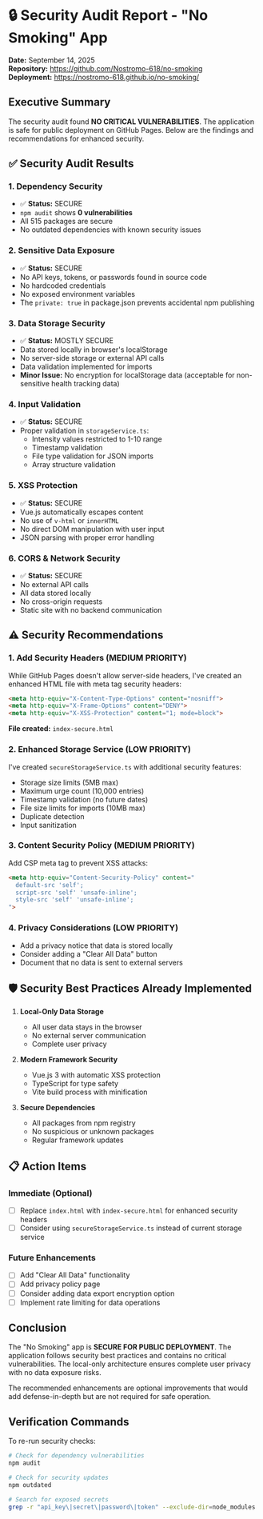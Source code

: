# 🔒 Security Audit Report - "No Smoking" App

**Date:** September 14, 2025  
**Repository:** https://github.com/Nostromo-618/no-smoking  
**Deployment:** https://nostromo-618.github.io/no-smoking/

## Executive Summary

The security audit found **NO CRITICAL VULNERABILITIES**. The application is safe for public deployment on GitHub Pages. Below are the findings and recommendations for enhanced security.

## ✅ Security Audit Results

### 1. **Dependency Security**
- ✅ **Status:** SECURE
- `npm audit` shows **0 vulnerabilities**
- All 515 packages are secure
- No outdated dependencies with known security issues

### 2. **Sensitive Data Exposure**
- ✅ **Status:** SECURE
- No API keys, tokens, or passwords found in source code
- No hardcoded credentials
- No exposed environment variables
- The `private: true` in package.json prevents accidental npm publishing

### 3. **Data Storage Security**
- ✅ **Status:** MOSTLY SECURE
- Data stored locally in browser's localStorage
- No server-side storage or external API calls
- Data validation implemented for imports
- **Minor Issue:** No encryption for localStorage data (acceptable for non-sensitive health tracking data)

### 4. **Input Validation**
- ✅ **Status:** SECURE
- Proper validation in `storageService.ts`:
  - Intensity values restricted to 1-10 range
  - Timestamp validation
  - File type validation for JSON imports
  - Array structure validation

### 5. **XSS Protection**
- ✅ **Status:** SECURE
- Vue.js automatically escapes content
- No use of `v-html` or `innerHTML`
- No direct DOM manipulation with user input
- JSON parsing with proper error handling

### 6. **CORS & Network Security**
- ✅ **Status:** SECURE
- No external API calls
- All data stored locally
- No cross-origin requests
- Static site with no backend communication

## ⚠️ Security Recommendations

### 1. **Add Security Headers** (MEDIUM PRIORITY)
While GitHub Pages doesn't allow server-side headers, I've created an enhanced HTML file with meta tag security headers:

```html
<meta http-equiv="X-Content-Type-Options" content="nosniff">
<meta http-equiv="X-Frame-Options" content="DENY">
<meta http-equiv="X-XSS-Protection" content="1; mode=block">
```

**File created:** `index-secure.html`

### 2. **Enhanced Storage Service** (LOW PRIORITY)
I've created `secureStorageService.ts` with additional security features:
- Storage size limits (5MB max)
- Maximum urge count (10,000 entries)
- Timestamp validation (no future dates)
- File size limits for imports (10MB max)
- Duplicate detection
- Input sanitization

### 3. **Content Security Policy** (MEDIUM PRIORITY)
Add CSP meta tag to prevent XSS attacks:
```html
<meta http-equiv="Content-Security-Policy" content="
  default-src 'self';
  script-src 'self' 'unsafe-inline';
  style-src 'self' 'unsafe-inline';
">
```

### 4. **Privacy Considerations** (LOW PRIORITY)
- Add a privacy notice that data is stored locally
- Consider adding a "Clear All Data" button
- Document that no data is sent to external servers

## 🛡️ Security Best Practices Already Implemented

1. **Local-Only Data Storage**
   - All user data stays in the browser
   - No external server communication
   - Complete user privacy

2. **Modern Framework Security**
   - Vue.js 3 with automatic XSS protection
   - TypeScript for type safety
   - Vite build process with minification

3. **Secure Dependencies**
   - All packages from npm registry
   - No suspicious or unknown packages
   - Regular framework updates

## 📋 Action Items

### Immediate (Optional)
- [ ] Replace `index.html` with `index-secure.html` for enhanced security headers
- [ ] Consider using `secureStorageService.ts` instead of current storage service

### Future Enhancements
- [ ] Add "Clear All Data" functionality
- [ ] Add privacy policy page
- [ ] Consider adding data export encryption option
- [ ] Implement rate limiting for data operations

## Conclusion

The "No Smoking" app is **SECURE FOR PUBLIC DEPLOYMENT**. The application follows security best practices and contains no critical vulnerabilities. The local-only architecture ensures complete user privacy with no data exposure risks.

The recommended enhancements are optional improvements that would add defense-in-depth but are not required for safe operation.

## Verification Commands

To re-run security checks:
```bash
# Check for dependency vulnerabilities
npm audit

# Check for security updates
npm outdated

# Search for exposed secrets
grep -r "api_key\|secret\|password\|token" --exclude-dir=node_modules .
```
